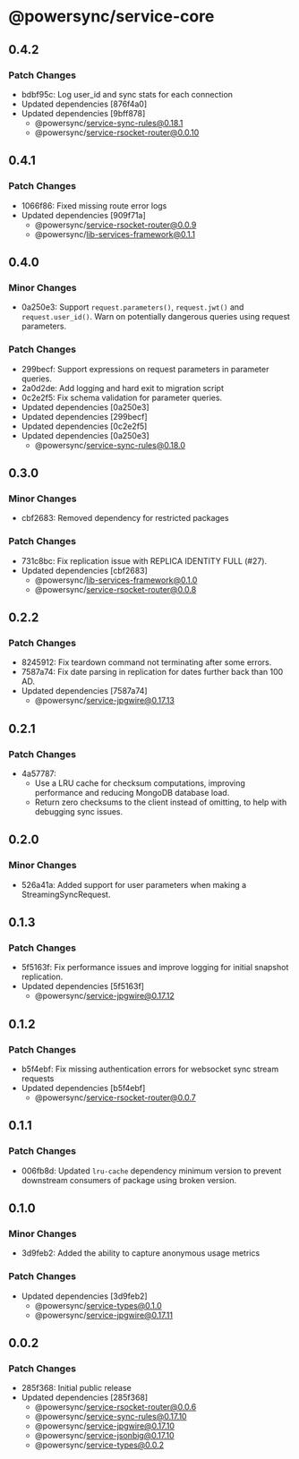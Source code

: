 # @powersync/service-core

## 0.4.2

### Patch Changes

- bdbf95c: Log user_id and sync stats for each connection
- Updated dependencies [876f4a0]
- Updated dependencies [9bff878]
  - @powersync/service-sync-rules@0.18.1
  - @powersync/service-rsocket-router@0.0.10

## 0.4.1

### Patch Changes

- 1066f86: Fixed missing route error logs
- Updated dependencies [909f71a]
  - @powersync/service-rsocket-router@0.0.9
  - @powersync/lib-services-framework@0.1.1

## 0.4.0

### Minor Changes

- 0a250e3: Support `request.parameters()`, `request.jwt()` and `request.user_id()`.
  Warn on potentially dangerous queries using request parameters.

### Patch Changes

- 299becf: Support expressions on request parameters in parameter queries.
- 2a0d2de: Add logging and hard exit to migration script
- 0c2e2f5: Fix schema validation for parameter queries.
- Updated dependencies [0a250e3]
- Updated dependencies [299becf]
- Updated dependencies [0c2e2f5]
- Updated dependencies [0a250e3]
  - @powersync/service-sync-rules@0.18.0

## 0.3.0

### Minor Changes

- cbf2683: Removed dependency for restricted packages

### Patch Changes

- 731c8bc: Fix replication issue with REPLICA IDENTITY FULL (#27).
- Updated dependencies [cbf2683]
  - @powersync/lib-services-framework@0.1.0
  - @powersync/service-rsocket-router@0.0.8

## 0.2.2

### Patch Changes

- 8245912: Fix teardown command not terminating after some errors.
- 7587a74: Fix date parsing in replication for dates further back than 100 AD.
- Updated dependencies [7587a74]
  - @powersync/service-jpgwire@0.17.13

## 0.2.1

### Patch Changes

- 4a57787:
  - Use a LRU cache for checksum computations, improving performance and reducing MongoDB database load.
  - Return zero checksums to the client instead of omitting, to help with debugging sync issues.

## 0.2.0

### Minor Changes

- 526a41a: Added support for user parameters when making a StreamingSyncRequest.

## 0.1.3

### Patch Changes

- 5f5163f: Fix performance issues and improve logging for initial snapshot replication.
- Updated dependencies [5f5163f]
  - @powersync/service-jpgwire@0.17.12

## 0.1.2

### Patch Changes

- b5f4ebf: Fix missing authentication errors for websocket sync stream requests
- Updated dependencies [b5f4ebf]
  - @powersync/service-rsocket-router@0.0.7

## 0.1.1

### Patch Changes

- 006fb8d: Updated `lru-cache` dependency minimum version to prevent downstream consumers of package using broken version.

## 0.1.0

### Minor Changes

- 3d9feb2: Added the ability to capture anonymous usage metrics

### Patch Changes

- Updated dependencies [3d9feb2]
  - @powersync/service-types@0.1.0
  - @powersync/service-jpgwire@0.17.11

## 0.0.2

### Patch Changes

- 285f368: Initial public release
- Updated dependencies [285f368]
  - @powersync/service-rsocket-router@0.0.6
  - @powersync/service-sync-rules@0.17.10
  - @powersync/service-jpgwire@0.17.10
  - @powersync/service-jsonbig@0.17.10
  - @powersync/service-types@0.0.2
